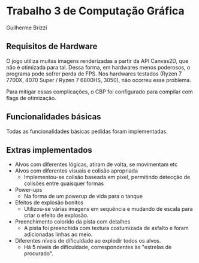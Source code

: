 # Trabalho 3 de Computação Gráfica
Guilherme Brizzi

## Requisitos de Hardware
O jogo utiliza muitas imagens renderizadas a partir da API Canvas2D, que não é otimizada para tal. Dessa forma, em hardwares menos poderosos, o programa pode sofrer perda de FPS.
Nos hardwares testados (Ryzen 7 7700X, 4070 Super / Ryzen 7 6800HS, 3050), não ocorreu esse problema. 

Para mitigar essas complicações, o CBP foi configurado para compilar com flags de otimização.

## Funcionalidades básicas
Todas as funcionalidades básicas pedidas foram implementadas.

## Extras implementados

- Alvos com diferentes lógicas, atiram de volta, se movimentam etc
- Alvos com diferentes visuais e colisão apropriada
    * Implementou-se colisão baseada em pixel, permitindo detecção de colisões entre quaisquer formas
- Power-ups
    * Na forma de um powerup de vida para o tanque
- Efeitos de explosão bonitos
    * Utilizou-se várias imagens em sequência e mudando de escala para criar o efeito de explosão.
- Preenchimento colorido da pista com detalhes
    * A pista foi preenchida com textura costumizada de asfalto e foram adicionadas linhas ao meio.
- Diferentes níveis de dificuldade ao explodir todos os alvos.
    * Há 5 níveis de dificuldade, correspondentes às "estrelas de procurado".
